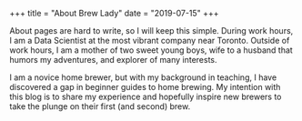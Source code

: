 +++
title = "About Brew Lady"
date = "2019-07-15"
+++

About pages are hard to write, so I will keep this simple. During work hours, I am a Data Scientist at the most vibrant company near Toronto. Outside of work hours, I am a mother of two sweet young boys, wife to a husband that humors my adventures, and explorer of many interests. 

I am a novice home brewer, but with my background in teaching, I have discovered a gap in beginner guides to home brewing. My intention with this blog is to share my experience and hopefully inspire new brewers to take the plunge on their first (and second) brew.
